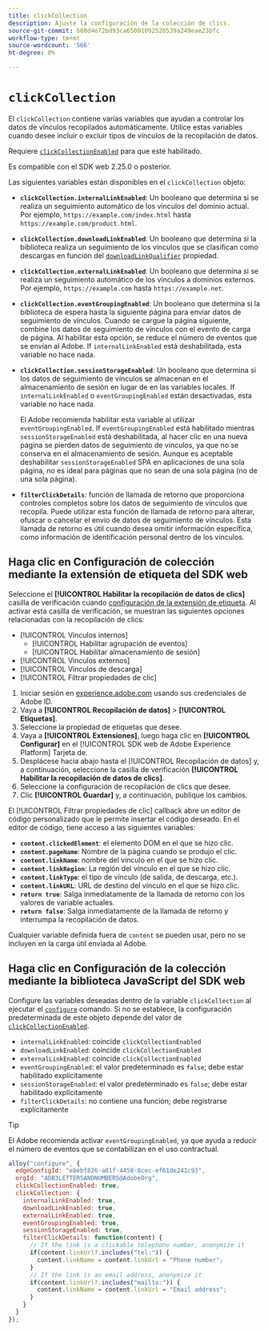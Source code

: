 ```yaml
---
title: clickCollection
description: Ajuste la configuración de la colección de clics.
source-git-commit: 660d4e72bd93ca65001092520539a249eae23bfc
workflow-type: tm+mt
source-wordcount: '566'
ht-degree: 0%

---
```



# `clickCollection`

El `clickCollection` contiene varias variables que ayudan a controlar los datos de vínculos recopilados automáticamente. Utilice estas variables cuando desee incluir o excluir tipos de vínculos de la recopilación de datos.

Requiere [`clickCollectionEnabled`](clickcollectionenabled.md) para que esté habilitado.

Es compatible con el SDK web 2.25.0 o posterior.

Las siguientes variables están disponibles en el `clickCollection` objeto:

* **`clickCollection.internalLinkEnabled`**: Un booleano que determina si se realiza un seguimiento automático de los vínculos del dominio actual. Por ejemplo, `https://example.com/index.html` hasta `https://example.com/product.html`.
* **`clickCollection.downloadLinkEnabled`**: Un booleano que determina si la biblioteca realiza un seguimiento de los vínculos que se clasifican como descargas en función del [`downloadLinkQualifier`](downloadlinkqualifier.md) propiedad.
* **`clickCollection.externalLinkEnabled`**: Un booleano que determina si se realiza un seguimiento automático de los vínculos a dominios externos. Por ejemplo, `https://example.com` hasta `https://example.net`.
* **`clickCollection.eventGroupingEnabled`**: Un booleano que determina si la biblioteca de espera hasta la siguiente página para enviar datos de seguimiento de vínculos. Cuando se cargue la página siguiente, combine los datos de seguimiento de vínculos con el evento de carga de página. Al habilitar esta opción, se reduce el número de eventos que se envían al Adobe. If `internalLinkEnabled` está deshabilitada, esta variable no hace nada.
* **`clickCollection.sessionStorageEnabled`**: Un booleano que determina si los datos de seguimiento de vínculos se almacenan en el almacenamiento de sesión en lugar de en las variables locales. If `internalLinkEnabled` o `eventGroupingEnabled` están desactivadas, esta variable no hace nada.

  El Adobe recomienda habilitar esta variable al utilizar `eventGroupingEnabled`. If `eventGroupingEnabled` está habilitado mientras `sessionStorageEnabled` está deshabilitada, al hacer clic en una nueva página se pierden datos de seguimiento de vínculos, ya que no se conserva en el almacenamiento de sesión. Aunque es aceptable deshabilitar `sessionStorageEnabled` SPA en aplicaciones de una sola página, no es ideal para páginas que no sean de una sola página (no de una sola página).
* **`filterClickDetails`**: función de llamada de retorno que proporciona controles completos sobre los datos de seguimiento de vínculos que recopila. Puede utilizar esta función de llamada de retorno para alterar, ofuscar o cancelar el envío de datos de seguimiento de vínculos. Esta llamada de retorno es útil cuando desea omitir información específica, como información de identificación personal dentro de los vínculos.

## Haga clic en Configuración de colección mediante la extensión de etiqueta del SDK web

Seleccione el **[!UICONTROL Habilitar la recopilación de datos de clics]** casilla de verificación cuando [configuración de la extensión de etiqueta](/help/tags/extensions/client/web-sdk/web-sdk-extension-configuration.md). Al activar esta casilla de verificación, se muestran las siguientes opciones relacionadas con la recopilación de clics:

* [!UICONTROL Vínculos internos]
   * [!UICONTROL Habilitar agrupación de eventos]
   * [!UICONTROL Habilitar almacenamiento de sesión]
* [!UICONTROL Vínculos externos]
* [!UICONTROL Vínculos de descarga]
* [!UICONTROL Filtrar propiedades de clic]

1. Iniciar sesión en [experience.adobe.com](https://experience.adobe.com) usando sus credenciales de Adobe ID.
1. Vaya a **[!UICONTROL Recopilación de datos]** > **[!UICONTROL Etiquetas]**.
1. Seleccione la propiedad de etiquetas que desee.
1. Vaya a **[!UICONTROL Extensiones]**, luego haga clic en **[!UICONTROL Configurar]** en el [!UICONTROL SDK web de Adobe Experience Platform] Tarjeta de.
1. Desplácese hacia abajo hasta el [!UICONTROL Recopilación de datos] y, a continuación, seleccione la casilla de verificación **[!UICONTROL Habilitar la recopilación de datos de clics]**.
1. Seleccione la configuración de recopilación de clics que desee.
1. Clic **[!UICONTROL Guardar]** y, a continuación, publique los cambios.

El [!UICONTROL Filtrar propiedades de clic] callback abre un editor de código personalizado que le permite insertar el código deseado. En el editor de código, tiene acceso a las siguientes variables:

* **`content.clickedElement`**: el elemento DOM en el que se hizo clic.
* **`content.pageName`**: Nombre de la página cuando se produjo el clic.
* **`content.linkName`**: nombre del vínculo en el que se hizo clic.
* **`content.linkRegion`**: La región del vínculo en el que se hizo clic.
* **`content.linkType`**: el tipo de vínculo (de salida, de descarga, etc.).
* **`content.linkURL`**: URL de destino del vínculo en el que se hizo clic.
* **`return true`**: Salga inmediatamente de la llamada de retorno con los valores de variable actuales.
* **`return false`**: Salga inmediatamente de la llamada de retorno y interrumpa la recopilación de datos.

Cualquier variable definida fuera de `content` se pueden usar, pero no se incluyen en la carga útil enviada al Adobe.

## Haga clic en Configuración de la colección mediante la biblioteca JavaScript del SDK web

Configure las variables deseadas dentro de la variable `clickCollection` al ejecutar el [`configure`](overview.md) comando. Si no se establece, la configuración predeterminada de este objeto depende del valor de [`clickCollectionEnabled`](clickcollectionenabled.md).

* `internalLinkEnabled`: coincide `clickCollectionEnabled`
* `downloadLinkEnabled`: coincide `clickCollectionEnabled`
* `externalLinkEnabled`: coincide `clickCollectionEnabled`
* `eventGroupingEnabled`: el valor predeterminado es `false`; debe estar habilitado explícitamente
* `sessionStorageEnabled`: el valor predeterminado es `false`; debe estar habilitado explícitamente
* `filterClickDetails`: no contiene una función; debe registrarse explícitamente

>[!TIP]
>El Adobe recomienda activar `eventGroupingEnabled`, ya que ayuda a reducir el número de eventos que se contabilizan en el uso contractual.

```js
alloy("configure", {
  edgeConfigId: "ebebf826-a01f-4458-8cec-ef61de241c93",
  orgId: "ADB3LETTERSANDNUMBERS@AdobeOrg",
  clickCollectionEnabled: true,
  clickCollection: {
    internalLinkEnabled: true,
    downloadLinkEnabled: true,
    externalLinkEnabled: true,
    eventGroupingEnabled: true,
    sessionStorageEnabled: true,
    filterClickDetails: function(content) {
      // If the link is a clickable telephone number, anonymize it
      if(content.linkUrl?.includes("tel:")) {
        content.linkName = content.linkUrl = "Phone number";
      }
      // If the link is an email address, anonymize it
      if(content.linkUrl?.includes("mailto:")) {
        content.linkName = content.linkUrl = "Email address";
      }
    }
  }
});
```
